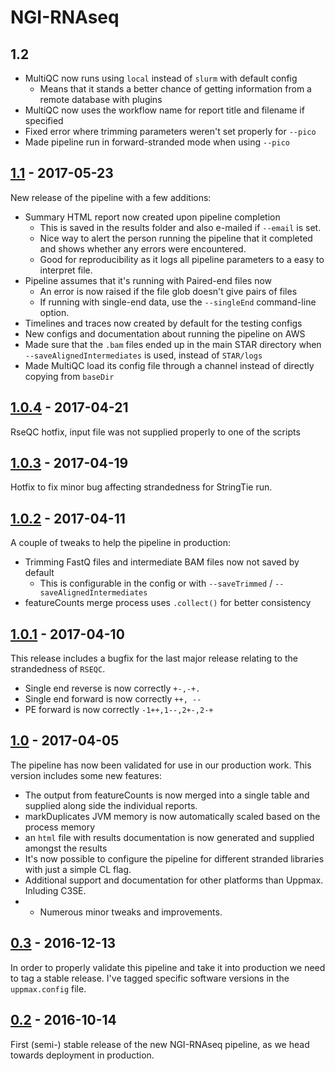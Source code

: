 # NGI-RNAseq

## 1.2

* MultiQC now runs using `local` instead of `slurm` with default config
  * Means that it stands a better chance of getting information from a remote database with plugins
* MultiQC now uses the workflow name for report title and filename if specified
* Fixed error where trimming parameters weren't set properly for `--pico`
* Made pipeline run in forward-stranded mode when using `--pico`


## [1.1](https://github.com/SciLifeLab/NGI-RNAseq/releases/tag/1.1) - 2017-05-23
New release of the pipeline with a few additions:

* Summary HTML report now created upon pipeline completion
  * This is saved in the results folder and also e-mailed if `--email` is set.
  * Nice way to alert the person running the pipeline that it completed and shows whether any errors were encountered.
  * Good for reproducibility as it logs all pipeline parameters to a easy to interpret file.
* Pipeline assumes that it's running with Paired-end files now
  * An error is now raised if the file glob doesn't give pairs of files
  * If running with single-end data, use the `--singleEnd` command-line option.
* Timelines and traces now created by default for the testing configs
* New configs and documentation about running the pipeline on AWS
* Made sure that the `.bam` files ended up in the main STAR directory when `--saveAlignedIntermediates` is used, instead of `STAR/logs`
* Made MultiQC load its config file through a channel instead of directly copying from `baseDir`


## [1.0.4](https://github.com/SciLifeLab/NGI-RNAseq/releases/tag/1.0.4) - 2017-04-21
RseQC hotfix, input file was not supplied properly to one of the scripts

## [1.0.3](https://github.com/SciLifeLab/NGI-RNAseq/releases/tag/1.0.3) - 2017-04-19
Hotfix to fix minor bug affecting strandedness for StringTie run.

## [1.0.2](https://github.com/SciLifeLab/NGI-RNAseq/releases/tag/1.0.2) - 2017-04-11
A couple of tweaks to help the pipeline in production:

* Trimming FastQ files and intermediate BAM files now not saved by default
  * This is configurable in the config or with `--saveTrimmed` / `--saveAlignedIntermediates`
* featureCounts merge process uses `.collect()` for better consistency

## [1.0.1](https://github.com/SciLifeLab/NGI-RNAseq/releases/tag/1.0.1) - 2017-04-10
This release includes a bugfix for the last major release relating to the strandedness of `RSEQC`.

* Single end reverse is now correctly `+-,-+.`
* Single end forward is now correctly `++, --`
* PE forward is now correctly `-1++,1--,2+-,2-+`

## [1.0](https://github.com/SciLifeLab/NGI-RNAseq/releases/tag/1.0) - 2017-04-05
The pipeline has now been validated for use in our production work.
This version includes some new features:

* The output from featureCounts is now merged into a single table and supplied along side the individual reports.
* markDuplicates JVM memory is now automatically scaled based on the process memory
* an `html` file with results documentation is now generated and supplied amongst the results
* It's now possible to configure the pipeline for different stranded libraries with just a simple CL flag.
* Additional support and documentation for other platforms than Uppmax. Inluding C3SE.
* + Numerous minor tweaks and improvements.

## [0.3](https://github.com/SciLifeLab/NGI-RNAseq/releases/tag/0.3) - 2016-12-13
In order to properly validate this pipeline and take it into production we need to tag a stable release.
I've tagged specific software versions in the `uppmax.config` file.

## [0.2](https://github.com/SciLifeLab/NGI-RNAseq/releases/tag/0.2) - 2016-10-14
First (semi-) stable release of the new NGI-RNAseq pipeline, as we head towards deployment in production.
